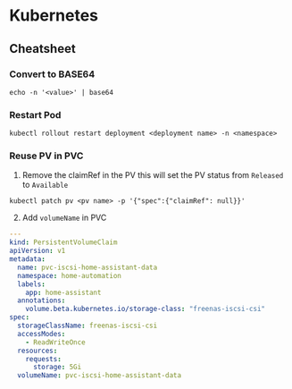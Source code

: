 
# Kubernetes 

## Cheatsheet

### Convert to BASE64
```batch
echo -n '<value>' | base64
```

### Restart Pod
```batch
kubectl rollout restart deployment <deployment name> -n <namespace>
```

### Reuse PV in PVC
1. Remove the claimRef in the PV this will set the PV status from ```Released``` to ```Available```
```
kubectl patch pv <pv name> -p '{"spec":{"claimRef": null}}'
```
2. Add ```volumeName``` in PVC
```yaml
---
kind: PersistentVolumeClaim
apiVersion: v1
metadata:
  name: pvc-iscsi-home-assistant-data
  namespace: home-automation
  labels:
    app: home-assistant
  annotations:
    volume.beta.kubernetes.io/storage-class: "freenas-iscsi-csi"
spec:
  storageClassName: freenas-iscsi-csi
  accessModes:
    - ReadWriteOnce
  resources:
    requests:
      storage: 5Gi
  volumeName: pvc-iscsi-home-assistant-data
```
